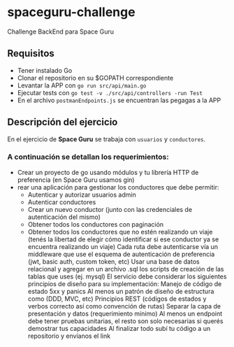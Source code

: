 # spaceguru-challenge
Challenge BackEnd para Space Guru

## Requisitos

- Tener instalado Go
- Clonar el repositorio en su $GOPATH correspondiente
- Levantar la APP con `go run src/api/main.go`
- Ejecutar tests con `go test -v ./src/api/controllers -run Test`
- En el archivo `postmanEndpoints.js` se encuentran las pegagas a la APP


## Descripción del ejercicio

En el ejercicio de **Space Guru** se trabaja con `usuarios` y `conductores`.

### A continuación se detallan los requerimientos:
- Crear un proyecto de go usando módulos y tu librería HTTP de preferencia (en Space Guru usamos gin)
- rear una aplicación para gestionar los conductores que debe permitir:
  - Autenticar y autorizar usuarios admin
  - Autenticar conductores
  - Crear un nuevo conductor (junto con las credenciales de autenticación del mismo)
  - Obtener todos los conductores con paginación
  - Obtener todos los conductores que no estén realizando un viaje (tenés la libertad de elegir cómo identificar si ese conductor ya se encuentra realizando un viaje)
Cada ruta debe autenticarse vía un middleware que use el esquema de autenticación de preferencia (jwt, basic auth, custom token, etc)
Usar una base de datos relacional y agregar en un archivo .sql los scripts de creación de las tablas que uses (ej. mysql)
El servicio debe considerar los siguientes principios de diseño para su implementación:
Manejo de código de estado 5xx y panics
Al menos un patrón de diseño de estructura como (DDD, MVC, etc)
Principios REST (códigos de estados y verbos correcto así como convención de rutas)
Separar la capa de presentación y datos (requerimiento mínimo)
Al menos un endpoint debe tener pruebas unitarias, el resto son solo necesarias si querés demostrar tus capacidades
Al finalizar todo subí tu código a un repositorio y envíanos el link
